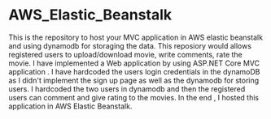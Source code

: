 # AWS_Elastic_Beanstalk
This is the repository to host your MVC application in AWS elastic beanstalk and using dynamodb for storaging the data.
This reposiory would allows registered  users to upload/download movie, write comments, rate the movie. 
I have implemented a Web application by using ASP.NET Core MVC application . I have hardcoded the users login credentials in the dynamoDB as I didn't implement the sign up page as well as the dynamodb for storing users. I hardcoded the two users in dynamodb and then the registered users can comment and give rating to the movies. In the end , I hosted this application in AWS Elastic Beanstalk.
